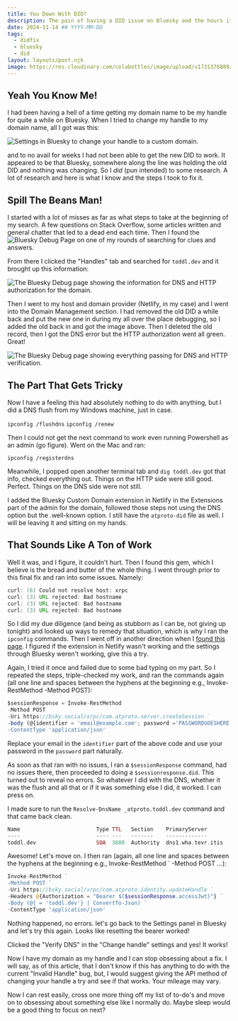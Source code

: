 ```yaml
---
title: You Down With DID?
description: The pain of having a DID issue on Bluesky and the hours it took to research and fix.
date: 2024-11-14 ## YYYY-MM-DD
tags:
  - didfix
  - bluesky
  - did
layout: layouts/post.njk
image: https://res.cloudinary.com/colabottles/image/upload/v1731376889/did-card.png
---
```


## Yeah You Know Me&excl;

I had been having a hell of a time getting my domain name to be my handle for quite a while on Bluesky. When I tried to change my handle to my domain name, all I got was this:

![Settings in Bluesky to change your handle to a custom domain.](https://res.cloudinary.com/colabottles/image/upload/v1731640373/settings.png)

and to no avail for weeks I had not been able to get the new DID to work. It appeared to be that Bluesky, somewhere along the line was holding the old DID and nothing was changing. So I *did* (pun intended) to some research. A lot of research and here is what I know and the steps I took to fix it.

## Spill The Beans Man&excl;

I started with a lot of misses as far as what steps to take at the beginning of my search. A few questions on Stack Overflow, some articles written and general chatter that led to a dead end each time. Then I found the ![Bluesky Debug Page](https://bsky-debug.app/) on one of my rounds of searching for clues and answers.

From there I clicked the "Handles" tab and searched for `toddl.dev` and it brought up this information:

![The Bluesky Debug page showing the information for DNS and HTTP authorization for the domain.](https://res.cloudinary.com/colabottles/image/upload/v1731640855/debug.jpg)

Then I went to my host and domain provider (Netlify, in my case) and I went into the Domain Management section. I had removed the old DID a while back and put the new one in during my all over the place debugging, so I added the old back in and got the image above. Then I deleted the old record, then I got the DNS error but the HTTP authorization  went all green. Great!

![The Bluesky Debug page showing everything passing for DNS and HTTP verification.](https://res.cloudinary.com/colabottles/image/upload/v1731640855/dnspoo.jpg)

## The Part That Gets Tricky

Now I have a feeling this had absolutely nothing to do with anything, but I did a DNS flush from my Windows machine, just in case. 

`ipconfig /flushdns`
`ipconfig /renew`

Then I could not get the next command to work even running Powershell as an admin (go figure). Went on the Mac and ran:

`ipconfig /registerdns`

Meanwhile, I popped open another terminal tab and `dig toddl.dev` got that info, checked everything out. Things on the HTTP side were still good. Perfect. Things on the DNS side were not still.

I added the Bluesky Custom Domain extension in Netlify in the Extensions part of the admin for the domain, followed those steps not using the DNS option but the .well-known option. I still have the `atproto-did` file as well. I will be leaving it and sitting on my hands.

## That Sounds Like A Ton of Work

Well it was, and I figure, it couldn&apos;t hurt. Then I found this gem, which I believe is the bread and butter of the whole thing. I went through prior to this final fix and ran into some issues. Namely:

```java
curl: (6) Could not resolve host: xrpc
curl: (3) URL rejected: Bad hostname
curl: (3) URL rejected: Bad hostname
curl: (3) URL rejected: Bad hostname
```

So I did my due diligence (and being as stubborn as I can be, not giving up tonight) and looked up ways to remedy that situation, which is why I ran the `ipconfig` commands. Then I went off in another direction when I [found this page](http://pxtl.ca/2023/12/13/bluesky-api/). I figured if the extension in Netlify wasn't working and the settings through Bluesky weren't working, give this a try.

Again, I tried it once and failed due to some bad typing on my part. So I repeated the steps, triple-checked my work, and ran the commands again (all one line and spaces between the hyphens at the beginning e.g., Invoke-RestMethod -Method POST):

```js
$sessionResponse = Invoke-RestMethod 
-Method POST 
-Uri https://bsky.social/xrpc/com.atproto.server.createSession ` 
-body (@{identifier = 'email@example.com'; password ='PASSWORDGOESHERE'} | ConvertTo-Json) ` 
-ContentType 'application/json'
```

Replace your email in the `identifier` part of the above code and use your password in the `password` part naturally.

As soon as that ran with no issues, I ran a `$sessionResponse` command, had no issues there, then proceeded to doing a `$sessionresponse.did`. This turned out to reveal no errors. So whatever I did with the DNS, whether it was the flush and all that or if it was something else I did, it worked. I can press on.

I made sure to run the `Resolve-DnsName _atproto.toddl.dev` command and that came back clean.

```php
Name                        Type TTL   Section    PrimaryServer               NameAdministrator
----                        ---- ---   -------    -------------               ---------
toddl.dev                   SOA  3600  Authority  dns1.wha.tevr.itis          hostmaster.your.com
```

Awesome&excl; Let's move on. I then ran (again, all one line and spaces between the hyphens at the beginning e.g., Invoke-RestMethod ` -Method POST ...):

```php
Invoke-RestMethod ` 
-Method POST ` 
-Uri https://bsky.social/xrpc/com.atproto.identity.updateHandle ` 
-Headers @{Authorization = "Bearer $($sessionResponse.accessJwt)"} ` 
-Body (@{ = 'toddl.dev'} | ConvertTo-Json) ` 
-ContentType 'application/json'
```

Nothing happened, no errors. let's go back to the Settings panel in Bluesky and let's try this again. Looks like resetting the bearer worked&excl;

Clicked the "Verify DNS" in the "Change handle" settings and yes&excl; It works&excl;

Now I have my domain as my handle and I can stop obsessing about a fix. I will say, as of this article, that I don't know if this has anything to do with the current "Invalid Handle" bug, but, I would suggest giving the API method of changing your handle a try and see if that works. Your mileage may vary.

Now I can rest easily, cross one more thing off my list of to-do's and move on to obsessing about something else like I normally do. Maybe sleep would be a good thing to focus on next&quest;